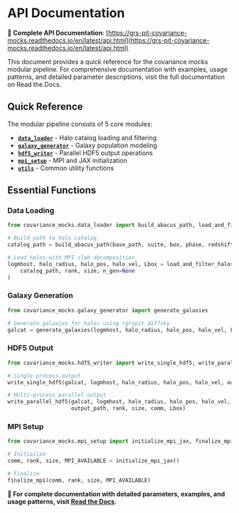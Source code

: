# API Documentation

**📖 Complete API Documentation**: [https://grs-pit-covariance-mocks.readthedocs.io/en/latest/api.html](https://grs-pit-covariance-mocks.readthedocs.io/en/latest/api.html)

This document provides a quick reference for the covariance mocks modular pipeline. For comprehensive documentation with examples, usage patterns, and detailed parameter descriptions, visit the full documentation on Read the Docs.

## Quick Reference

The modular pipeline consists of 5 core modules:

- **[`data_loader`](https://grs-pit-covariance-mocks.readthedocs.io/en/latest/api.html#module-covariance_mocks.data_loader)** - Halo catalog loading and filtering
- **[`galaxy_generator`](https://grs-pit-covariance-mocks.readthedocs.io/en/latest/api.html#module-covariance_mocks.galaxy_generator)** - Galaxy population modeling  
- **[`hdf5_writer`](https://grs-pit-covariance-mocks.readthedocs.io/en/latest/api.html#module-covariance_mocks.hdf5_writer)** - Parallel HDF5 output operations
- **[`mpi_setup`](https://grs-pit-covariance-mocks.readthedocs.io/en/latest/api.html#module-covariance_mocks.mpi_setup)** - MPI and JAX initialization
- **[`utils`](https://grs-pit-covariance-mocks.readthedocs.io/en/latest/api.html#module-covariance_mocks.utils)** - Common utility functions

## Essential Functions

### Data Loading
```python
from covariance_mocks.data_loader import build_abacus_path, load_and_filter_halos

# Build path to halo catalog
catalog_path = build_abacus_path(base_path, suite, box, phase, redshift)

# Load halos with MPI slab decomposition  
logmhost, halo_radius, halo_pos, halo_vel, Lbox = load_and_filter_halos(
    catalog_path, rank, size, n_gen=None
)
```

### Galaxy Generation
```python
from covariance_mocks.galaxy_generator import generate_galaxies

# Generate galaxies for halos using rgrspit_diffsky
galcat = generate_galaxies(logmhost, halo_radius, halo_pos, halo_vel, Lbox, rank)
```

### HDF5 Output
```python
from covariance_mocks.hdf5_writer import write_single_hdf5, write_parallel_hdf5

# Single process output
write_single_hdf5(galcat, logmhost, halo_radius, halo_pos, halo_vel, output_path, Lbox)

# Multi-process parallel output
write_parallel_hdf5(galcat, logmhost, halo_radius, halo_pos, halo_vel, 
                    output_path, rank, size, comm, Lbox)
```

### MPI Setup
```python
from covariance_mocks.mpi_setup import initialize_mpi_jax, finalize_mpi

# Initialize
comm, rank, size, MPI_AVAILABLE = initialize_mpi_jax()

# Finalize
finalize_mpi(comm, rank, size, MPI_AVAILABLE)
```

**📖 For complete documentation with detailed parameters, examples, and usage patterns, visit [Read the Docs](https://grs-pit-covariance-mocks.readthedocs.io/en/latest/api.html).**